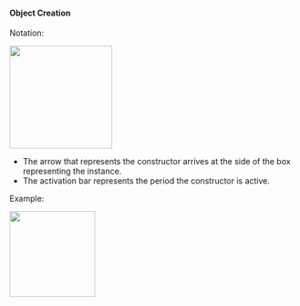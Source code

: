 <link rel="stylesheet" href="{{baseUrl}}/css/textbook.css">

<div class="website-content">

#### Object Creation

<div id="main">

Notation:

<img src="{{baseUrl}}/uml/objectCreation/introduction/images/notation.png" height="180" />
<p/>

<tip-box type="info">

* The arrow that represents the constructor arrives at the side of the box representing the instance.
* The activation bar represents the period the constructor is active.

</tip-box>

<tip-box>

Example:

<img src="{{baseUrl}}/uml/objectCreation/introduction/images/logicMinefield.png" height="150" />
<p/>

</tip-box>

<!-- extras ------------------------------------------------------------------------------------ -->

<panel header=":paperclip: Extras" expandable type="seamless" expanded>

  <panel header=":mortar_board: Learning Outcomes" expandable type="seamless">
    <include src="exercises.md" />
  </panel>

  <panel header=":package: Resources" expandable type="seamless">
    <include src="resources.md" />
  </panel>

  <panel header=":laughing: Humor" expandable type="seamless">
    <include src="humor.md" />
  </panel>

</panel>

</div>
</div>
